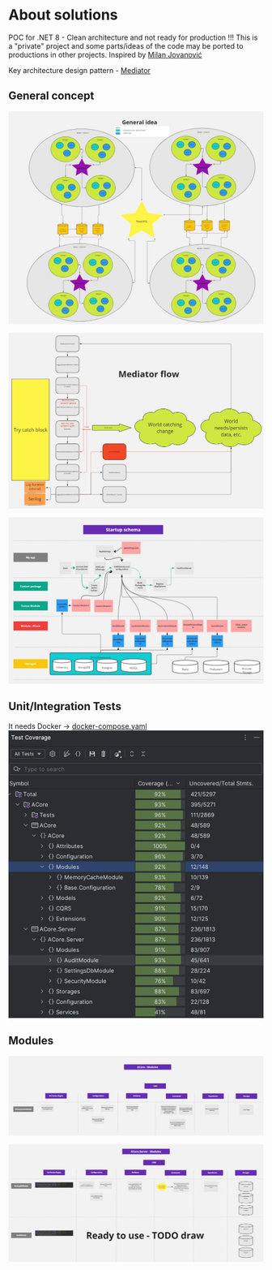 # About solutions
POC for .NET 8 - Clean architecture and not ready for production !!! This is a "private" project and some parts/ideas of the code may be ported to productions in other projects.
Inspired by [Milan Jovanović](https://www.youtube.com/@MilanJovanovicTech)

Key architecture design pattern - [Mediator](https://refactoring.guru/design-patterns/mediator)

## General concept
![GeneralIdea.jpg](Doc/UML/GeneralIdea.jpg)

![MediatorFlow.jpg](Doc/UML/MediatorFlow.jpg)

![StartupSchema.jpg](Doc/UML/StartupSchema.jpg)

## Unit/Integration Tests
It needs Docker -> [docker-compose.yaml](ACore/test/ACore.Tests/docker/ACore/docker-compose.yaml)
![CodeCoverage.png](Doc/CodeCoverage.png)


## Modules
![ACoreModules.jpg](Doc/UML/ACoreModules.jpg)

![ACoreServerModules.jpg](Doc/UML/ACoreServerModules.jpg)




